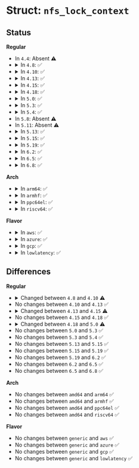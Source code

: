 # Struct: <code>nfs_lock_context</code>

## Status
<b>Regular</b>
<ul>
<li>
In <code>4.4</code>: Absent ⚠️
</li>
<li>
<details>
<summary>In <code>4.8</code>: ✅</summary>

```c
struct nfs_lock_context {
    atomic_t count;
    struct list_head list;
    struct nfs_open_context *open_context;
    struct nfs_lockowner lockowner;
    atomic_t io_count;
};
```
</details>
</li>
<li>
<details>
<summary>In <code>4.10</code>: ✅</summary>

```c
struct nfs_lock_context {
    atomic_t count;
    struct list_head list;
    struct nfs_open_context *open_context;
    fl_owner_t lockowner;
    atomic_t io_count;
};
```
</details>
</li>
<li>
<details>
<summary>In <code>4.13</code>: ✅</summary>

```c
struct nfs_lock_context {
    atomic_t count;
    struct list_head list;
    struct nfs_open_context *open_context;
    fl_owner_t lockowner;
    atomic_t io_count;
};
```
</details>
</li>
<li>
<details>
<summary>In <code>4.15</code>: ✅</summary>

```c
struct nfs_lock_context {
    refcount_t count;
    struct list_head list;
    struct nfs_open_context *open_context;
    fl_owner_t lockowner;
    atomic_t io_count;
};
```
</details>
</li>
<li>
<details>
<summary>In <code>4.18</code>: ✅</summary>

```c
struct nfs_lock_context {
    refcount_t count;
    struct list_head list;
    struct nfs_open_context *open_context;
    fl_owner_t lockowner;
    atomic_t io_count;
};
```
</details>
</li>
<li>
<details>
<summary>In <code>5.0</code>: ✅</summary>

```c
struct nfs_lock_context {
    refcount_t count;
    struct list_head list;
    struct nfs_open_context *open_context;
    fl_owner_t lockowner;
    atomic_t io_count;
    struct callback_head callback_head;
};
```
</details>
</li>
<li>
<details>
<summary>In <code>5.3</code>: ✅</summary>

```c
struct nfs_lock_context {
    refcount_t count;
    struct list_head list;
    struct nfs_open_context *open_context;
    fl_owner_t lockowner;
    atomic_t io_count;
    struct callback_head callback_head;
};
```
</details>
</li>
<li>
<details>
<summary>In <code>5.4</code>: ✅</summary>

```c
struct nfs_lock_context {
    refcount_t count;
    struct list_head list;
    struct nfs_open_context *open_context;
    fl_owner_t lockowner;
    atomic_t io_count;
    struct callback_head callback_head;
};
```
</details>
</li>
<li>
In <code>5.8</code>: Absent ⚠️
</li>
<li>
In <code>5.11</code>: Absent ⚠️
</li>
<li>
<details>
<summary>In <code>5.13</code>: ✅</summary>

```c
struct nfs_lock_context {
    refcount_t count;
    struct list_head list;
    struct nfs_open_context *open_context;
    fl_owner_t lockowner;
    atomic_t io_count;
    struct callback_head callback_head;
};
```
</details>
</li>
<li>
<details>
<summary>In <code>5.15</code>: ✅</summary>

```c
struct nfs_lock_context {
    refcount_t count;
    struct list_head list;
    struct nfs_open_context *open_context;
    fl_owner_t lockowner;
    atomic_t io_count;
    struct callback_head callback_head;
};
```
</details>
</li>
<li>
<details>
<summary>In <code>5.19</code>: ✅</summary>

```c
struct nfs_lock_context {
    refcount_t count;
    struct list_head list;
    struct nfs_open_context *open_context;
    fl_owner_t lockowner;
    atomic_t io_count;
    struct callback_head callback_head;
};
```
</details>
</li>
<li>
<details>
<summary>In <code>6.2</code>: ✅</summary>

```c
struct nfs_lock_context {
    refcount_t count;
    struct list_head list;
    struct nfs_open_context *open_context;
    fl_owner_t lockowner;
    atomic_t io_count;
    struct callback_head callback_head;
};
```
</details>
</li>
<li>
<details>
<summary>In <code>6.5</code>: ✅</summary>

```c
struct nfs_lock_context {
    refcount_t count;
    struct list_head list;
    struct nfs_open_context *open_context;
    fl_owner_t lockowner;
    atomic_t io_count;
    struct callback_head callback_head;
};
```
</details>
</li>
<li>
<details>
<summary>In <code>6.8</code>: ✅</summary>

```c
struct nfs_lock_context {
    refcount_t count;
    struct list_head list;
    struct nfs_open_context *open_context;
    fl_owner_t lockowner;
    atomic_t io_count;
    struct callback_head callback_head;
};
```
</details>
</li>
</ul>
<b>Arch</b>
<ul>
<li>
<details>
<summary>In <code>arm64</code>: ✅</summary>

```c
struct nfs_lock_context {
    refcount_t count;
    struct list_head list;
    struct nfs_open_context *open_context;
    fl_owner_t lockowner;
    atomic_t io_count;
    struct callback_head callback_head;
};
```
</details>
</li>
<li>
<details>
<summary>In <code>armhf</code>: ✅</summary>

```c
struct nfs_lock_context {
    refcount_t count;
    struct list_head list;
    struct nfs_open_context *open_context;
    fl_owner_t lockowner;
    atomic_t io_count;
    struct callback_head callback_head;
};
```
</details>
</li>
<li>
<details>
<summary>In <code>ppc64el</code>: ✅</summary>

```c
struct nfs_lock_context {
    refcount_t count;
    struct list_head list;
    struct nfs_open_context *open_context;
    fl_owner_t lockowner;
    atomic_t io_count;
    struct callback_head callback_head;
};
```
</details>
</li>
<li>
<details>
<summary>In <code>riscv64</code>: ✅</summary>

```c
struct nfs_lock_context {
    refcount_t count;
    struct list_head list;
    struct nfs_open_context *open_context;
    fl_owner_t lockowner;
    atomic_t io_count;
    struct callback_head callback_head;
};
```
</details>
</li>
</ul>
<b>Flavor</b>
<ul>
<li>
<details>
<summary>In <code>aws</code>: ✅</summary>

```c
struct nfs_lock_context {
    refcount_t count;
    struct list_head list;
    struct nfs_open_context *open_context;
    fl_owner_t lockowner;
    atomic_t io_count;
    struct callback_head callback_head;
};
```
</details>
</li>
<li>
<details>
<summary>In <code>azure</code>: ✅</summary>

```c
struct nfs_lock_context {
    refcount_t count;
    struct list_head list;
    struct nfs_open_context *open_context;
    fl_owner_t lockowner;
    atomic_t io_count;
    struct callback_head callback_head;
};
```
</details>
</li>
<li>
<details>
<summary>In <code>gcp</code>: ✅</summary>

```c
struct nfs_lock_context {
    refcount_t count;
    struct list_head list;
    struct nfs_open_context *open_context;
    fl_owner_t lockowner;
    atomic_t io_count;
    struct callback_head callback_head;
};
```
</details>
</li>
<li>
<details>
<summary>In <code>lowlatency</code>: ✅</summary>

```c
struct nfs_lock_context {
    refcount_t count;
    struct list_head list;
    struct nfs_open_context *open_context;
    fl_owner_t lockowner;
    atomic_t io_count;
    struct callback_head callback_head;
};
```
</details>
</li>
</ul>

## Differences
<b>Regular</b>
<ul>
<li>
<details>
<summary>Changed between <code>4.8</code> and <code>4.10</code> ⚠️</summary>
<ul>
<li>
<b>Field type changed. </b>
<code>struct nfs_lockowner lockowner</code> ➡️ <code>fl_owner_t lockowner</code>
</li>
</ul>
</details>
</li>
<li>
No changes between <code>4.10</code> and <code>4.13</code> ✅
</li>
<li>
<details>
<summary>Changed between <code>4.13</code> and <code>4.15</code> ⚠️</summary>
<ul>
<li>
<b>Field type changed. </b>
<code>atomic_t count</code> ➡️ <code>refcount_t count</code>
</li>
</ul>
</details>
</li>
<li>
No changes between <code>4.15</code> and <code>4.18</code> ✅
</li>
<li>
<details>
<summary>Changed between <code>4.18</code> and <code>5.0</code> ⚠️</summary>
<ul>
<li>
<b>Field added. </b>
<code>struct callback_head callback_head</code>
</li>
</ul>
</details>
</li>
<li>
No changes between <code>5.0</code> and <code>5.3</code> ✅
</li>
<li>
No changes between <code>5.3</code> and <code>5.4</code> ✅
</li>
<li>
No changes between <code>5.13</code> and <code>5.15</code> ✅
</li>
<li>
No changes between <code>5.15</code> and <code>5.19</code> ✅
</li>
<li>
No changes between <code>5.19</code> and <code>6.2</code> ✅
</li>
<li>
No changes between <code>6.2</code> and <code>6.5</code> ✅
</li>
<li>
No changes between <code>6.5</code> and <code>6.8</code> ✅
</li>
</ul>
<b>Arch</b>
<ul>
<li>
No changes between <code>amd64</code> and <code>arm64</code> ✅
</li>
<li>
No changes between <code>amd64</code> and <code>armhf</code> ✅
</li>
<li>
No changes between <code>amd64</code> and <code>ppc64el</code> ✅
</li>
<li>
No changes between <code>amd64</code> and <code>riscv64</code> ✅
</li>
</ul>
<b>Flavor</b>
<ul>
<li>
No changes between <code>generic</code> and <code>aws</code> ✅
</li>
<li>
No changes between <code>generic</code> and <code>azure</code> ✅
</li>
<li>
No changes between <code>generic</code> and <code>gcp</code> ✅
</li>
<li>
No changes between <code>generic</code> and <code>lowlatency</code> ✅
</li>
</ul>
